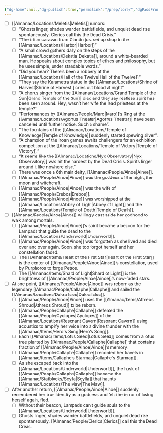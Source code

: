 ```yaml
---
{"dg-home":null,"dg-publish":true,"permalink":"/prep/lore/","dgPassFrontmatter":true}
---
```


- [ ] [[Almanac/Locations/Meletis\|Meletis]] rumors:
     - [ ] “Ghosts linger, shades wander battlefields, and unquiet dead rise spontaneously. Clerics call this the Dead Crisis.”
    - [ ] “The triton caravan from Olantin just set up shop in the [[Almanac/Locations/Harbor\|Harbor]]”
    - [ ] “A small crowd gathers daily on the steps of the [[Almanac/Locations/Dekatia\|Dekatia]], around a white-bearded man. He speaks about complex topics of ethics and philosophy, but he uses simple, under standable words.”
    - [ ] “Did you hear? There’s been a robbery at the [[Almanac/Locations/Hall of the Twelve\|Hall of the Twelve]]”
    - [ ] “They say the Karametra statue in the [[Almanac/Locations/Shrine of Harvest\|Shrine of Harvest]] cries out blood at night”
    - [ ] “A chorus singer from the [[Almanac/Locations/Grand Temple of the Sun\|Grand Temple of the Sun]] died and they say restless spirit has been seen around. Hey, wasn’t her wife the lead priestess at the temple?”
    - [ ] “Performances by [[Almanac/People/Maro\|Maro]]’s Ring at the [[Almanac/Locations/Agorrus Theater\|Agorrus Theater]] have been canceled until further notice. Such a shame”.
    - [ ] “The fountains of the [[Almanac/Locations/Temple of Knowledge\|Temple of Knowledge]] suddenly started spewing silver”.
    - [ ] “A champion of the Iroan games awaits challengers for an exhibition competition at the [[Almanac/Locations/Temple of Victory\|Temple of Victory]].”
    - [ ] “It seems like the [[Almanac/Locations/Nyx Observatory\|Nyx Observatory]] was hit the hardest by the Dead Crisis. Spirits linger around it like nowhere else.”
    - [ ] There was once a 6th main deity, [[Almanac/People/Ainoe\|Ainoe]]. 
    - [ ] [[Almanac/People/Ainoe\|Ainoe]] was the goddess of the night, the moon and witchcraft.
    - [ ] [[Almanac/People/Ainoe\|Ainoe]] was the wife of [[Almanac/People/Erebos\|Erebos]].
    - [ ] [[Almanac/People/Ainoe\|Ainoe]] was worshipped at the [[Almanac/Locations/Abbey of Light\|Abbey of Light]] and the [[Almanac/Locations/Temple of Death\|Temple of Death]].
- [ ] [[Almanac/People/Ainoe\|Ainoe]] willingly cast aside her godhood to walk among mortals.
    - [ ] [[Almanac/People/Ainoe\|Ainoe]]’s spirit became a beacon for the Lampads that guide the dead to the [[Almanac/Locations/Underworld\|Underworld]].
    - [ ] [[Almanac/People/Ainoe\|Ainoe]] was forgotten as she lived and died over and over again. Soon, she too forgot herself and her constellation faded.
    - [ ] The [[Almanac/Items/Heart of the First Star\|Heart of the First Star]] is the center of [[Almanac/People/Ainoe\|Ainoe]]’s constellation, used by Purphoros to forge Petros.
    - [ ] The [[Almanac/Items/Shard of Light\|Shard of Light]] is the brightness of [[Almanac/People/Ainoe\|Ainoe]]’s now-faded stars.
- [ ] At one point, [[Almanac/People/Ainoe\|Ainoe]] was reborn as the legendary [[Almanac/People/Callaphe\|Callaphe]] and sailed the [[Almanac/Locations/Dakra Isles\|Dakra Isles]].
    - [ ] [[Almanac/People/Ainoe\|Ainoe]] uses the [[Almanac/Items/Athreos Shroud\|Athreos Shroud]] to be reborn.
    - [ ] [[Almanac/People/Callaphe\|Callaphe]] defeated the [[Almanac/People/Cyclopes\|Cyclopes]] of the [[Almanac/Locations/Resonant Cavern\|Resonant Cavern]] using acoustics to amplify her voice into a divine thunder with the [[Almanac/Items/Hero's Song\|Hero's Song]].
    - [ ] Each [[Almanac/Items/Lotus Seed\|Lotus Seed]] comes from a lotus tree planted by [[Almanac/People/Callaphe\|Callaphe]] that contains fraction of [[Almanac/People/Ainoe\|Ainoe]]’s memory.
    - [ ] [[Almanac/People/Callaphe\|Callaphe]] recorded her travels in [[Almanac/Items/Callaphe's Starmap\|Callaphe's Starmap]].
    - [ ] As she escaped back into the [[Almanac/Locations/Underworld\|Underworld]], the husk of [[Almanac/People/Callaphe\|Callaphe]] became the [[Almanac/Statblocks/Scylla\|Scylla]] that haunts [[Almanac/Locations/The Maw\|The Maw]].
- [ ] After another return, [[Almanac/People/Ainoe\|Ainoe]] suddenly remembered her true identity as a goddess and felt the terror of losing herself again, fled.
    - [ ] Without their beacon, Lampads can't guide souls to the [[Almanac/Locations/Underworld\|Underworld]].
    - [ ] Ghosts linger, shades wander battlefields, and unquiet dead rise spontaneously. [[Almanac/People/Clerics\|Clerics]] call this the Dead Crisis.